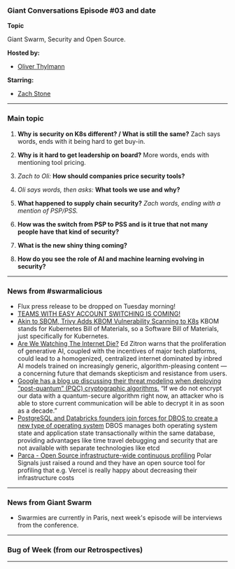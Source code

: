 
### Giant Conversations Episode #03 and date 

**Topic**

Giant Swarm, Security and Open Source.

**Hosted by:** 

* [Oliver Thylmann](https://twitter.com/othylmann)

**Starring:** 

* [Zach Stone](https://twitter.com/StoneZach) 

------------------------------------------------------------------------------------------------------------------------------
### Main topic

1. **Why is security on K8s different? / What is still the same?**
Zach says words, ends with it being hard to get buy-in.

2. **Why is it hard to get leadership on board?**
More words, ends with mentioning tool pricing.

3. _Zach to Oli:_ **How should companies price security tools?**
   
4. _Oli says words, then asks:_ **What tools we use and why?**

5. **What happened to supply chain security?**
_Zach words, ending with a mention of PSP/PSS._

6. **How was the switch from PSP to PSS and is it true that not many people have that kind of security?**
   
7. **What is the new shiny thing coming?**
8. **How do you see the role of AI and machine learning evolving in security?**


------------------------------------------------------------------------------------------------------------------------------

### News from #swarmalicious

- Flux press release to be dropped on Tuesday morning!
- [TEAMS WITH EASY ACCOUNT SWITCHING IS COMING!](https://www.theverge.com/2024/3/13/24099723/microsoft-teams-unified-app-personal-work-accounts)
- [Akin to SBOM, Trivy Adds KBOM Vulnerability Scanning to K8s](https://thenewstack.io/akin-to-sbom-trivy-adds-kbom-vulnerability-scanning-to-k8s/) KBOM stands for Kubernetes Bill of Materials, so a Software Bill of Materials, just specifically for Kubernetes.
- [Are We Watching The Internet Die?](https://www.wheresyoured.at/are-we-watching-the-internet-die/) Ed Zitron warns that the proliferation of generative AI, coupled with the incentives of major tech platforms, could lead to a homogenized, centralized internet dominated by inbred AI models trained on increasingly generic, algorithm-pleasing content — a concerning future that demands skepticism and resistance from users.
- [Google has a blog up discussing their threat modeling when deploying “post-quantum” (PQC) cryptographic algorithms.](https://x.com/balajis/status/1767583060080697788?s=46&t=RroddvcAmaWxXDr_4USKmw) “If we do not encrypt our data with a quantum-secure algorithm right now, an attacker who is able to store current communication will be able to decrypt it in as soon as a decade.”
- [PostgreSQL and Databricks founders join forces for DBOS to create a new type of operating system](https://venturebeat.com/data-infrastructure/postgresql-and-databricks-founders-join-forces-for-dbos-to-create-a-new-type-of-operating-system/) DBOS manages both operating system state and application state transactionally within the same database, providing advantages like time travel debugging and security that are not available with separate technologies like etcd
- [Parca - Open Source infrastructure-wide continuous profiling](https://www.parca.dev/) Polar Signals just raised a round and they have an open source tool for profiling that e.g. Vercel is really happy about decreasing their infrastructure costs

------------------------------------------------------------------------------------------------------------------------------

### News from Giant Swarm

- Swarmies are currently in Paris, next week's episode will be interviews from the conference.

------------------------------------------------------------------------------------------------------------------------------


### Bug of Week (from our Retrospectives)

------------------------------------------------------------------------------------------------------------------------------




